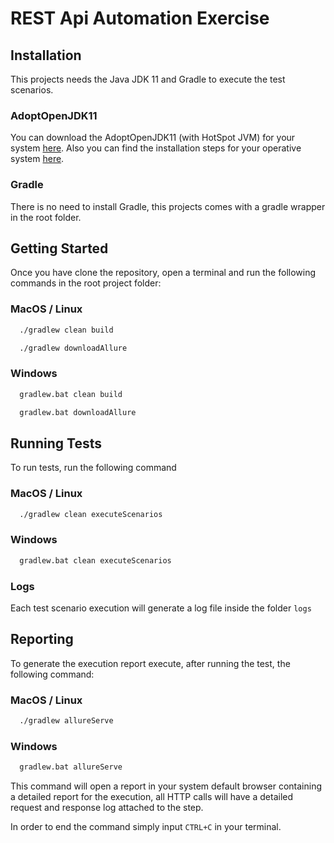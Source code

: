 # REST Api Automation Exercise

## Installation

This projects needs the Java JDK 11 and Gradle to execute the test scenarios.

### AdoptOpenJDK11

You can download the AdoptOpenJDK11 (with HotSpot JVM) for your system [here](https://adoptopenjdk.net/). Also you can
find the installation steps for your operative system [here](https://adoptopenjdk.net/installation.html).

### Gradle

There is no need to install Gradle, this projects comes with a gradle wrapper in the root folder.

## Getting Started

Once you have clone the repository, open a terminal and run the following commands in the root project folder:

### MacOS / Linux

```bash
  ./gradlew clean build
```

```bash
  ./gradlew downloadAllure
```

### Windows

```bash
  gradlew.bat clean build
```

```bash
  gradlew.bat downloadAllure
```

## Running Tests

To run tests, run the following command

### MacOS / Linux

```bash
  ./gradlew clean executeScenarios
```

### Windows

```bash
  gradlew.bat clean executeScenarios
```

### Logs

Each test scenario execution will generate a log file inside the folder `logs`

## Reporting

To generate the execution report execute, after running the test, the following command:

### MacOS / Linux

```bash
  ./gradlew allureServe
```

### Windows

```bash
  gradlew.bat allureServe
```

This command will open a report in your system default browser containing a detailed report for the execution, all HTTP calls will have a detailed request and response log attached to the step.

In order to end the command simply input `CTRL+C` in your terminal.